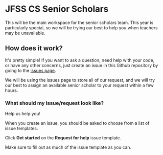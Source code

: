 # JFSS CS Senior Scholars

This will be the main workspace for the senior scholars team. This year is particularly special, so we will be trying our best to help you when teachers may be unavailable.

## How does it work?

It's pretty simple! If you want to ask a question, need help with your code, or have any other concerns, just create an issue in this Github repository by going to the [issues page](https://github.com/JFSS-CS-Club/senior-scholars/issues/new/choose).

We will be using the issues page to store all of our request, and we will try our best to assign an available senior scholar to your request within a few hours.

### What should my issue/request look like?

Help us help you!

When you create an issue, you should be asked to choose from a list of issue templates. 

Click **Get started** on the **Request for help** issue template.

Make sure to fill out as much of the issue template as you can.
